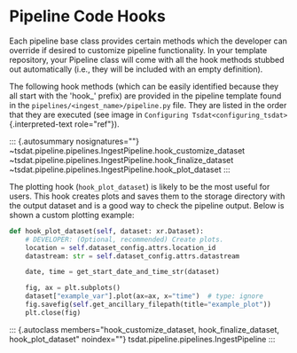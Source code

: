 # Pipeline Code Hooks

Each pipeline base class provides certain methods which the developer
can override if desired to customize pipeline functionality. In your
template repository, your Pipeline class will come with all the hook
methods stubbed out automatically (i.e., they will be included with an
empty definition).

The following hook methods (which can be easily identified because they
all start with the \'hook\_\' prefix) are provided in the pipeline
template found in the `pipelines/<ingest_name>/pipeline.py` file. They
are listed in the order that they are executed (see image in
`Configuring Tsdat<configuring_tsdat>`{.interpreted-text role="ref"}).

::: {.autosummary nosignatures=""}
\~tsdat.pipeline.pipelines.IngestPipeline.hook_customize_dataset
\~tsdat.pipeline.pipelines.IngestPipeline.hook_finalize_dataset
\~tsdat.pipeline.pipelines.IngestPipeline.hook_plot_dataset
:::

The plotting hook (`hook_plot_dataset`) is likely to be the most useful
for users. This hook creates plots and saves them to the storage
directory with the output dataset and is a good way to check the
pipeline output. Below is shown a custom plotting example:

```python
def hook_plot_dataset(self, dataset: xr.Dataset):
    # DEVELOPER: (Optional, recommended) Create plots.
    location = self.dataset_config.attrs.location_id
    datastream: str = self.dataset_config.attrs.datastream

    date, time = get_start_date_and_time_str(dataset)

    fig, ax = plt.subplots()
    dataset["example_var"].plot(ax=ax, x="time")  # type: ignore
    fig.savefig(self.get_ancillary_filepath(title="example_plot"))
    plt.close(fig)
```

::: {.autoclass members="hook_customize_dataset, hook_finalize_dataset, hook_plot_dataset" noindex=""}
tsdat.pipeline.pipelines.IngestPipeline
:::
